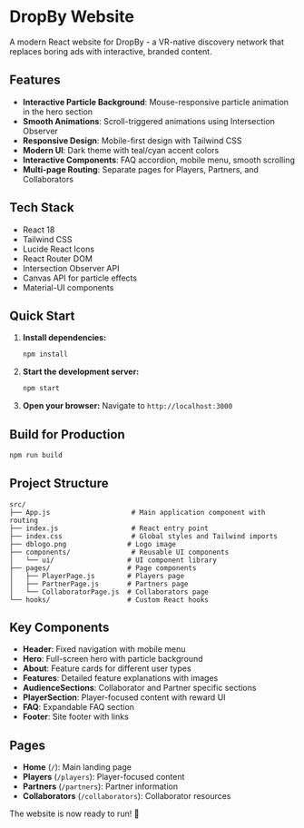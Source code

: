 # DropBy Website

A modern React website for DropBy - a VR-native discovery network that replaces boring ads with interactive, branded content.

## Features

- **Interactive Particle Background**: Mouse-responsive particle animation in the hero section
- **Smooth Animations**: Scroll-triggered animations using Intersection Observer
- **Responsive Design**: Mobile-first design with Tailwind CSS
- **Modern UI**: Dark theme with teal/cyan accent colors
- **Interactive Components**: FAQ accordion, mobile menu, smooth scrolling
- **Multi-page Routing**: Separate pages for Players, Partners, and Collaborators

## Tech Stack

- React 18
- Tailwind CSS
- Lucide React Icons
- React Router DOM
- Intersection Observer API
- Canvas API for particle effects
- Material-UI components

## Quick Start

1. **Install dependencies:**
   ```bash
   npm install
   ```

2. **Start the development server:**
   ```bash
   npm start
   ```

3. **Open your browser:**
   Navigate to `http://localhost:3000`

## Build for Production

```bash
npm run build
```

## Project Structure

```
src/
├── App.js                    # Main application component with routing
├── index.js                  # React entry point
├── index.css                 # Global styles and Tailwind imports
├── dblogo.png               # Logo image
├── components/               # Reusable UI components
│   └── ui/                  # UI component library
├── pages/                   # Page components
│   ├── PlayerPage.js        # Players page
│   ├── PartnerPage.js       # Partners page
│   └── CollaboratorPage.js  # Collaborators page
└── hooks/                   # Custom React hooks
```

## Key Components

- **Header**: Fixed navigation with mobile menu
- **Hero**: Full-screen hero with particle background
- **About**: Feature cards for different user types
- **Features**: Detailed feature explanations with images
- **AudienceSections**: Collaborator and Partner specific sections
- **PlayerSection**: Player-focused content with reward UI
- **FAQ**: Expandable FAQ section
- **Footer**: Site footer with links

## Pages

- **Home** (`/`): Main landing page
- **Players** (`/players`): Player-focused content
- **Partners** (`/partners`): Partner information
- **Collaborators** (`/collaborators`): Collaborator resources

The website is now ready to run! 🚀
